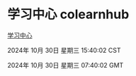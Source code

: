 # 学习中心 colearnhub
[学习中心](http://219.139.197.74:56308/colearnhub/)

2024年 10月 30日 星期三 15:40:02 CST

2024年 10月 30日 星期三 07:40:02 GMT
